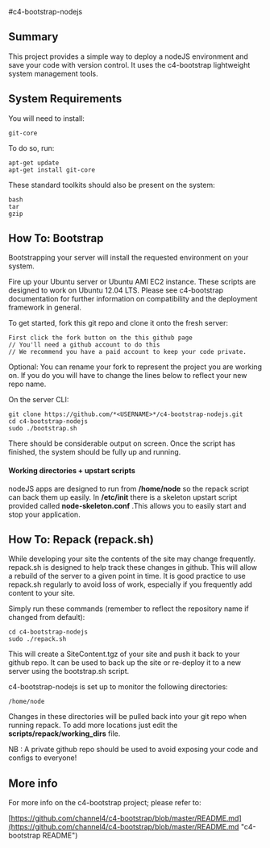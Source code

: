 #c4-bootstrap-nodejs

## Summary

This project provides a simple way to deploy a nodeJS environment and save your code with version control. It uses the c4-bootstrap lightweight system management tools.

## System Requirements

You will need to install:

    git-core

To do so, run:

    apt-get update
    apt-get install git-core

These standard toolkits should also be present on the system:

    bash
    tar
    gzip

## How To: Bootstrap

Bootstrapping your server will install the requested environment on your system.

Fire up your Ubuntu server or Ubuntu AMI EC2 instance. These scripts are designed to work on Ubuntu 12.04 LTS. Please see c4-bootstrap documentation for further information on compatibility and the deployment framework in general.

To get started, fork this git repo and clone it onto the fresh server:

    First click the fork button on the this github page
    // You'll need a github account to do this
    // We recommend you have a paid account to keep your code private.
    
Optional: You can rename your fork to represent the project you are working on. If you do you will have to change the lines below to reflect your new repo name.

On the server CLI:

    git clone https://github.com/*<USERNAME>*/c4-bootstrap-nodejs.git
    cd c4-bootstrap-nodejs
    sudo ./bootstrap.sh

There should be considerable output on screen. Once the script has finished, the system should be fully up and running.

#### Working directories + upstart scripts

nodeJS apps are designed to run from **/home/node** so the repack script can back them up easily. In **/etc/init** there is a skeleton upstart script provided called **node-skeleton.conf** .This allows you to easily start and stop your application.
 
## How To: Repack (repack.sh)

While developing your site the contents of the site may change frequently. repack.sh is designed to help track these changes in github. This will allow a rebuild of the server to a given point in time. It is good practice to use repack.sh regularly to avoid loss of work, especially if you frequently add content to your site.

Simply run these commands (remember to reflect the repository name if changed from default):

    cd c4-bootstrap-nodejs
    sudo ./repack.sh

This will create a SiteContent.tgz of your site and push it back to your github repo. It can be used to back up the site or re-deploy it to a new server using the bootstrap.sh script. 

c4-bootstrap-nodejs is set up to monitor the following directories:

    /home/node

Changes in these directories will be pulled back into your git repo when running repack. To add more locations just edit the __scripts/repack/working_dirs__ file.

NB : A private github repo should be used to avoid exposing your code and configs to everyone!

## More info

For more info on the c4-bootstrap project; please refer to:

[https://github.com/channel4/c4-bootstrap/blob/master/README.md](https://github.com/channel4/c4-bootstrap/blob/master/README.md "c4-bootstrap README")

